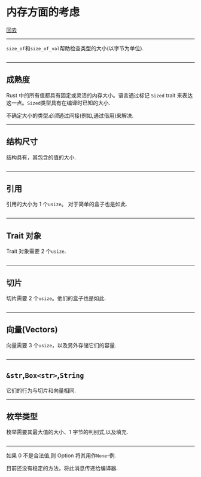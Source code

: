 # 内存方面的考虑

[回去](toc/default.html)

---

`size_of`和`size_of_val`帮助检查类型的大小(以字节为单位).

<pre><code data-source="chapters/shared/code/memory-considerations/1.rs" data-trim="hljs rust" class="lang-rust"></code></pre>

---

## 成熟度

Rust 中的所有值都具有固定或灵活的内存大小。语言通过标记 `Sized` trait 来表达这一点。`Sized`类型具有在编译时已知的大小.

不确定大小的类型*必须*通过间接(例如,通过借用)来解决.

---

## 结构尺寸

结构具有，其包含的值的大小.

<pre><code data-source="chapters/shared/code/memory-considerations/2.rs" data-trim="hljs rust" class="lang-rust"></code></pre>

---

## 引用

引用的大小为 1 个`usize`。 对于简单的盒子也是如此.

<pre><code data-source="chapters/shared/code/memory-considerations/3.rs" data-trim="hljs rust" class="lang-rust"></code></pre>

---

## Trait 对象

Trait 对象需要 2 个`usize`.

<pre><code data-source="chapters/shared/code/memory-considerations/4.rs" data-trim="hljs rust" class="lang-rust"></code></pre>

---

## 切片

切片需要 2 个`usize`。他们的盒子也是如此.

<pre><code data-source="chapters/shared/code/memory-considerations/5.output" data-trim="hljs output" class="lang-rust"></code></pre>

---

## 向量(Vectors)

向量需要 3 个`usize`，以及另外存储它们的容量.

<pre><code data-source="chapters/shared/code/memory-considerations/6.output" data-trim="hljs output" class="lang-rust"></code></pre>

---

## `&str`,`Box<str>`,`String`

它们的行为与切片和向量相同.

---

## 枚举类型

枚举需要其最大值的大小、1 字节的判别式,以及填充.

<pre><code data-source="chapters/shared/code/memory-considerations/7.rs" data-trim="hljs rust" class="lang-rust"></code></pre>

---

如果 0 不是合法值,则 Option 将其用作`None`-例.

目前还没有稳定的方法，将此消息传递给编译器.
